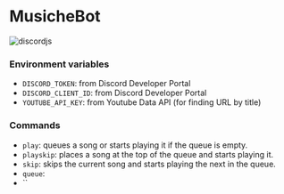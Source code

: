 # MusicheBot 
![discordjs](https://img.shields.io/badge/discordjs-v14-blue)

### Environment variables
- `DISCORD_TOKEN`: from Discord Developer Portal
- `DISCORD_CLIENT_ID`: from Discord Developer Portal
- `YOUTUBE_API_KEY`: from Youtube Data API (for finding URL by title)

### Commands
- `play`: queues a song or starts playing it if the queue is empty.
- `playskip`: places a song at the top of the queue and starts playing it.
- `skip`: skips the current song and starts playing the next in the queue.
- `queue`: 
- ``
